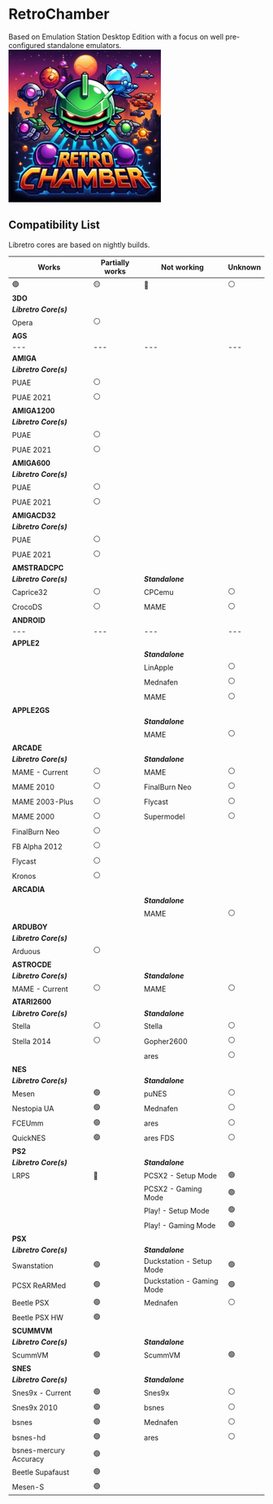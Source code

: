 # RetroChamber

Based on Emulation Station Desktop Edition with a focus on well pre-configured standalone emulators.<br>
<img src="https://raw.githubusercontent.com/swmarc/RetroChamber/main/images/retro_chamber_logo-720.jpg" width="300px">

## Compatibility List

Libretro cores are based on nightly builds.

| Works                  | Partially works | Not working               | Unknown |
| ---------------------- | --------------- | ------------------------- | ------- |
| 🟢                      | 🟡               | 🔴                         | ⚪       |
| **3DO**                |                 |                           |         |
| ***Libretro Core(s)*** |                 |                           |         |
| Opera                  | ⚪               |                           |         |
| **AGS**                |                 |                           |         |
| ---                    | ---             | ---                       | ---     |
| **AMIGA**              |                 |                           |         |
| ***Libretro Core(s)*** |                 |                           |         |
| PUAE                   | ⚪               |                           |         |
| PUAE 2021              | ⚪               |                           |         |
| **AMIGA1200**          |                 |                           |         |
| ***Libretro Core(s)*** |                 |                           |         |
| PUAE                   | ⚪               |                           |         |
| PUAE 2021              | ⚪               |                           |         |
| **AMIGA600**           |                 |                           |         |
| ***Libretro Core(s)*** |                 |                           |         |
| PUAE                   | ⚪               |                           |         |
| PUAE 2021              | ⚪               |                           |         |
| **AMIGACD32**          |                 |                           |         |
| ***Libretro Core(s)*** |                 |                           |         |
| PUAE                   | ⚪               |                           |         |
| PUAE 2021              | ⚪               |                           |         |
| **AMSTRADCPC**         |                 |                           |         |
| ***Libretro Core(s)*** |                 | ***Standalone***          |         |
| Caprice32              | ⚪               | CPCemu                    | ⚪       |
| CrocoDS                | ⚪               | MAME                      | ⚪       |
| **ANDROID**            |                 |                           |         |
| ---                    | ---             | ---                       | ---     |
| **APPLE2**             |                 |                           |         |
|                        |                 | ***Standalone***          |         |
|                        |                 | LinApple                  | ⚪       |
|                        |                 | Mednafen                  | ⚪       |
|                        |                 | MAME                      | ⚪       |
| **APPLE2GS**           |                 |                           |         |
|                        |                 | ***Standalone***          |         |
|                        |                 | MAME                      | ⚪       |
| **ARCADE**             |                 |                           |         |
| ***Libretro Core(s)*** |                 | ***Standalone***          |         |
| MAME - Current         | ⚪               | MAME                      | ⚪       |
| MAME 2010              | ⚪               | FinalBurn Neo             | ⚪       |
| MAME 2003-Plus         | ⚪               | Flycast                   | ⚪       |
| MAME 2000              | ⚪               | Supermodel                | ⚪       |
| FinalBurn Neo          | ⚪               |                           |         |
| FB Alpha 2012          | ⚪               |                           |         |
| Flycast                | ⚪               |                           |         |
| Kronos                 | ⚪               |                           |         |
| **ARCADIA**            |                 |                           |         |
|                        |                 | ***Standalone***          |         |
|                        |                 | MAME                      | ⚪       |
| **ARDUBOY**            |                 |                           |         |
| ***Libretro Core(s)*** |                 |                           |         |
| Arduous                | ⚪               |                           |         |
| **ASTROCDE**           |                 |                           |         |
| ***Libretro Core(s)*** |                 | ***Standalone***          |         |
| MAME - Current         | ⚪               | MAME                      | ⚪       |
| **ATARI2600**          |                 |                           |         |
| ***Libretro Core(s)*** |                 | ***Standalone***          |         |
| Stella                 | ⚪               | Stella                    | ⚪       |
| Stella 2014            | ⚪               | Gopher2600                | ⚪       |
|                        |                 | ares                      | ⚪       |
| **NES**                |                 |                           |         |
| ***Libretro Core(s)*** |                 | ***Standalone***          |         |
| Mesen                  | 🟢               | puNES                     | ⚪       |
| Nestopia UA            | 🟢               | Mednafen                  | ⚪       |
| FCEUmm                 | 🟢               | ares                      | ⚪       |
| QuickNES               | 🟢               | ares FDS                  | ⚪       |
| **PS2**                |                 |                           |         |
| ***Libretro Core(s)*** |                 | ***Standalone***          |         |
| LRPS                   | 🔴               | PCSX2 - Setup Mode        | 🟢       |
|                        |                 | PCSX2 - Gaming Mode       | 🟢       |
|                        |                 | Play! - Setup Mode        | 🟢       |
|                        |                 | Play! - Gaming Mode       | 🟢       |
| **PSX**                |                 |                           |         |
| ***Libretro Core(s)*** |                 | ***Standalone***          |         |
| Swanstation            | 🟢               | Duckstation - Setup Mode  | 🟢       |
| PCSX ReARMed           | 🟢               | Duckstation - Gaming Mode | 🟢       |
| Beetle PSX             | 🟢               | Mednafen                  | ⚪       |
| Beetle PSX HW          | 🟢               |                           |         |
| **SCUMMVM**            |                 |                           |         |
| ***Libretro Core(s)*** |                 | ***Standalone***          |         |
| ScummVM                | 🟢               | ScummVM                   | 🟢       |
| **SNES**               |                 |                           |         |
| ***Libretro Core(s)*** |                 | ***Standalone***          |         |
| Snes9x - Current       | 🟢               | Snes9x                    | ⚪       |
| Snes9x 2010            | 🟢               | bsnes                     | ⚪       |
| bsnes                  | 🟢               | Mednafen                  | ⚪       |
| bsnes-hd               | 🟢               | ares                      | ⚪       |
| bsnes-mercury Accuracy | 🟢               |                           |         |
| Beetle Supafaust       | 🟢               |                           |         |
| Mesen-S                | 🟢               |                           |         |
